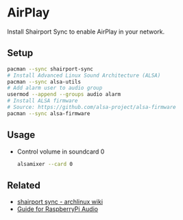 # AirPlay

Install Shairport Sync to enable AirPlay in your network.

## Setup

```sh
pacman --sync shairport-sync
# Install Advanced Linux Sound Architecture (ALSA)
pacman --sync alsa-utils
# Add alarm user to audio group
usermod --append --groups audio alarm
# Install ALSA firmware
# Source: https://github.com/alsa-project/alsa-firmware
pacman --sync alsa-firmware
```

## Usage

- Control volume in soundcard 0

  ```sh
  alsamixer --card 0
  ```

## Related

- [shairport sync - archlinux wiki](https://wiki.archlinux.org/index.php/Shairport_Sync)
- [Guide for RaspberryPi Audio](https://www.chaos-reins.com/2017-06-24-raspberry-pi-arch-audio/)

